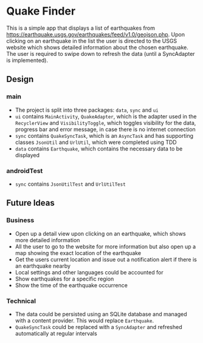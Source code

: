 # Quake Finder

This is a simple app that displays a list of earthquakes from https://earthquake.usgs.gov/earthquakes/feed/v1.0/geojson.php. Upon clicking on an earthquake in the list the user is directed to the USGS website which shows detailed information about the chosen earthquake. The user is required to swipe down to refresh the data (until a SyncAdapter is implemented).

## Design
### main
* The project is split into three packages: `data`, `sync` and `ui`
* `ui` contains `MainActivity`, `QuakeAdapter`, which is the adapter used in the `RecyclerView` and `VisibilityToggle`, which toggles visibility for the data, progress bar and error message, in case there is no internet connection
* `sync` contains `QuakeSyncTask`, which is an `AsyncTask` and has supporting classes `JsonUtil` and `UrlUtil`, which were completed using TDD
* `data` contains `Earthquake`, which contains the necessary data to be displayed

### androidTest
* `sync` contains `JsonUtilTest` and `UrlUtilTest`

## Future Ideas
### Business
* Open up a detail view upon clicking on an earthquake, which shows more detailed information
* All the user to go to the website for more information but also open up a map showing the exact location of the earthquake
* Get the users current location and issue out a notification alert if there is an earthquake nearby
* Local settings and other languages could be accounted for
* Show earthquakes for a specific region
* Show the time of the earthquake occurrence

### Technical
* The data could be persisted using an SQLite database and managed with a content provider. This would replace `Earthquake`.
* `QuakeSyncTask` could be replaced with a `SyncAdapter` and refreshed automatically at regular intervals
